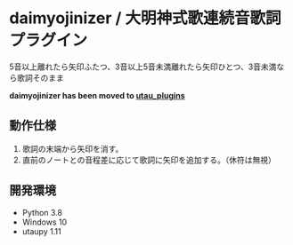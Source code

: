 # daimyojinizer / 大明神式歌連続音歌詞プラグイン

5音以上離れたら矢印ふたつ、3音以上5音未満離れたら矢印ひとつ、3音未満なら歌詞そのまま

**daimyojinizer has been moved to [utau_plugins](https://github.com/oatsu-gh/utau_plugins)**

## 動作仕様

1. 歌詞の末端から矢印を消す。
2. 直前のノートとの音程差に応じて歌詞に矢印を追加する。（休符は無視） 

## 開発環境

- Python 3.8
- Windows 10
- utaupy 1.11
